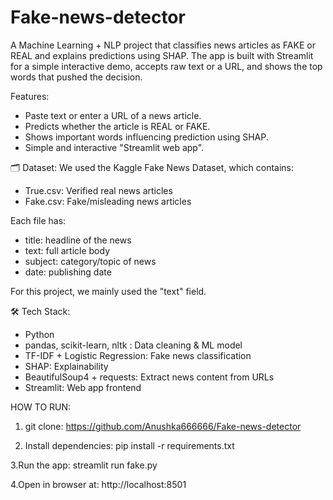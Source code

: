 # Fake-news-detector
A Machine Learning + NLP project that classifies news articles as FAKE or REAL and explains predictions using SHAP. The app is built with Streamlit for a simple interactive demo, accepts raw text or a URL, and shows the top words that pushed the decision.

Features:
- Paste text or enter a URL of a news article.
- Predicts whether the article is REAL or FAKE.
- Shows important words influencing prediction using SHAP.
- Simple and interactive "Streamlit web app".

 🗂️ Dataset:
We used the Kaggle Fake News Dataset, which contains:
- True.csv: Verified real news articles
- Fake.csv: Fake/misleading news articles

Each file has:
- title: headline of the news
- text: full article body
- subject: category/topic of news
- date: publishing date

For this project, we mainly used the "text" field.

🛠️ Tech Stack:
- Python
- pandas, scikit-learn, nltk : Data cleaning & ML model
- TF-IDF + Logistic Regression: Fake news classification
- SHAP: Explainability 
- BeautifulSoup4 + requests: Extract news content from URLs
- Streamlit: Web app frontend

HOW TO RUN:
1. git clone: https://github.com/Anushka666666/Fake-news-detector

2. Install dependencies:
   pip install -r requirements.txt

 3.Run the app:
   streamlit run fake.py

 4.Open in browser at:
    http://localhost:8501

